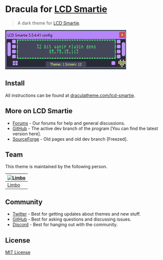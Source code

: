 # Dracula for [LCD Smartie](https://lcdsmartie.sourceforge.net/)

> A dark theme for [LCD Smartie](https://lcdsmartie.sourceforge.net/).

![Screenshot](./screenshot.png)

## Install

All instructions can be found at [draculatheme.com/lcd-smartie](https://draculatheme.com/lcd-smartie).

## More on LCD Smartie

- [Forums](https://lcdsmartie.org) - Our forums for help and general discussions.
- [GitHub](https://github.com/stokie-ant/lcdsmartie-laz) - The active dev branch of the program [You can find the latest version here].
- [SourceForge](https://lcdsmartie.sourceforge.net/) - Old pages and old dev branch [Freezed].

## Team

This theme is maintained by the following person.

| [![Limbo](https://github.com/limbo666.png?size=100)](https://github.com/limbo666) |
| --------------------------------------------------------------------------------- |
| [Limbo](https://github.com/limbo666)                                              |

## Community

- [Twitter](https://twitter.com/draculatheme) - Best for getting updates about themes and new stuff.
- [GitHub](https://github.com/dracula/dracula-theme/discussions) - Best for asking questions and discussing issues.
- [Discord](https://draculatheme.com/discord-invite) - Best for hanging out with the community.

## License

[MIT License](./LICENSE)
